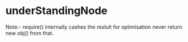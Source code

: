 # underStandingNode

Note:- require() internally  cashes the reslult for optimisation never return new obj() from that.
